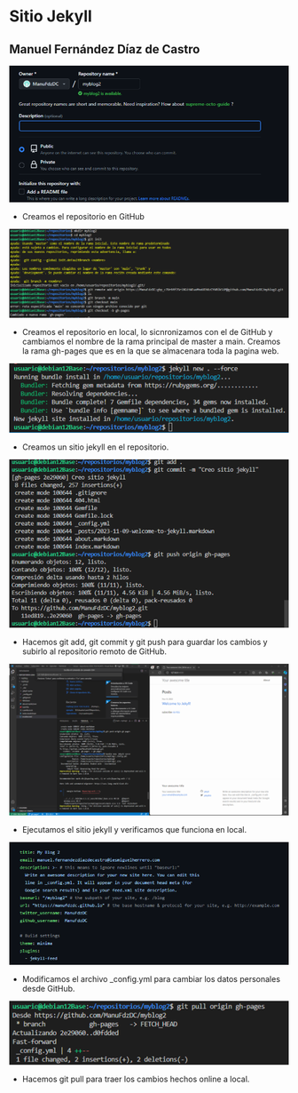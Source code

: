 # Sitio Jekyll
## Manuel Fernández Díaz de Castro
![](img/img1.png)
- Creamos el repositorio en GitHub
  
![](img/img2.png)
- Creamos el repositorio en local, lo sicnronizamos con el de GitHub y cambiamos el nombre de la rama principal de master a main. Creamos la rama gh-pages que es en la que se almacenara toda la pagina web.
  
![](img/img4.png)
- Creamos un sitio jekyll en el repositorio.
  
![](img/img5.png)
- Hacemos git add, git commit y git push para guardar los cambios y subirlo al repositorio remoto de GitHub.
  
![](img/img6.png)
- Ejecutamos el sitio jekyll y verificamos que funciona en local.
  
![](img/img9.png)
- Modificamos el archivo _config.yml para cambiar los datos personales desde GitHub.

![](img/img7.png)

- Hacemos git pull para traer los cambios hechos online a local.
